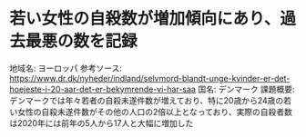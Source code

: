 # 若い女性の自殺数が増加傾向にあり、過去最悪の数を記録

地域名: ヨーロッパ
参考ソース: https://www.dr.dk/nyheder/indland/selvmord-blandt-unge-kvinder-er-det-hoejeste-i-20-aar-det-er-bekymrende-vi-har-saa
国名: デンマーク
課題概要: デンマークでは年々若者の自殺未遂件数が増えており、特に20歳から24歳の若い女性の自殺未遂件数がその他の人口の2倍以上となっており、実際の自殺者数は2020年には前年の5人から17人と大幅に増加した